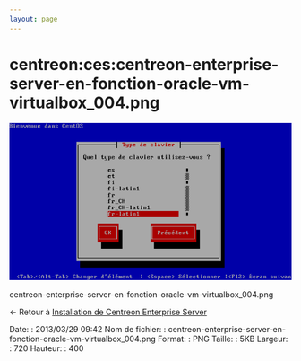 ```yaml
---
layout: page
---
```


centreon:ces:centreon-enterprise-server-en-fonction-oracle-vm-virtualbox\_004.png
=================================================================================

[![centreon-enterprise-server-en-fonction-oracle-vm-virtualbox\_004.png](../../../assets/media/centreon/ces/centreon-enterprise-server-en-fonction-oracle-vm-virtualbox_004.png@cache=&w=720&h=400 "centreon-enterprise-server-en-fonction-oracle-vm-virtualbox_004.png")](../../../assets/media/centreon/ces/centreon-enterprise-server-en-fonction-oracle-vm-virtualbox_004.png@cache= "Afficher le fichier original")

centreon-enterprise-server-en-fonction-oracle-vm-virtualbox\_004.png

← Retour à [Installation de Centreon Enterprise
Server](../../../centreon/centreon-enterprise-server.html "centreon:centreon-enterprise-server")

Date:
:   2013/03/29 09:42
Nom de fichier:
:   centreon-enterprise-server-en-fonction-oracle-vm-virtualbox\_004.png
Format:
:   PNG
Taille:
:   5KB
Largeur:
:   720
Hauteur:
:   400

